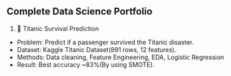 ## Complete Data Science Portfolio
1. 🚢 Titanic Survival Prediction

- Problem: Predict if a passenger survived the Titanic disaster.
- Dataset: Kaggle Titanic Dataset(891 rows, 12 features).
- Methods: Data cleaning, Feature Engineering, EDA, Logistic Regression
- Result: Best accuracy ~83%(By using SMOTE).
